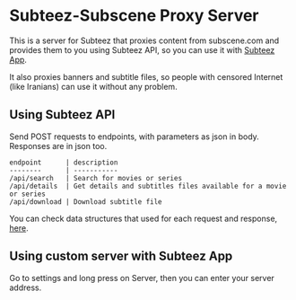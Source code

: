 # Subteez-Subscene Proxy Server
This is a server for Subteez that proxies content from subscene.com
and provides them to you using Subteez API, so you can use it with
[Subteez App](https://play.google.com/store/apps/details?id=madamin.subtitles).

It also proxies banners and subtitle files, so people with censored
Internet (like Iranians) can use it without any problem.


## Using Subteez API
Send POST requests to endpoints, with parameters as json in body.
Responses are in json too.

```
endpoint      | description
--------      | -----------
/api/search   | Search for movies or series
/api/details  | Get details and subtitles files available for a movie or series
/api/download | Download subtitle file
```

You can check data structures that used for each request and response, [here](subteez/types.go).

## Using custom server with Subteez App
Go to settings and long press on Server, then you can enter your server address.
